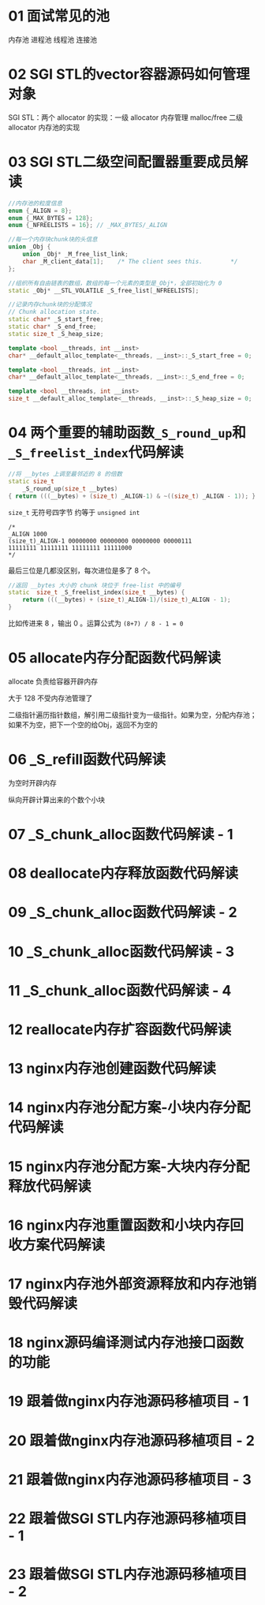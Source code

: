 # 01 面试常见的池

内存池 进程池 线程池 连接池

# 02 SGI STL的vector容器源码如何管理对象

SGI STL：两个 allocator 的实现：一级 allocator 内存管理 malloc/free 二级 allocator 内存池的实现

# 03 SGI STL二级空间配置器重要成员解读

```cpp
//内存池的粒度信息
enum {_ALIGN = 8};
enum {_MAX_BYTES = 128};
enum {_NFREELISTS = 16}; // _MAX_BYTES/_ALIGN
```

```cpp
//每一个内存块chunk块的头信息
union _Obj {
    union _Obj* _M_free_list_link;
    char _M_client_data[1];    /* The client sees this.        */
};
```

```cpp
//组织所有自由链表的数组，数组的每一个元素的类型是_Obj*，全部初始化为 0
static _Obj* __STL_VOLATILE _S_free_list[_NFREELISTS]; 
```

```cpp
//记录内存chunk块的分配情况
// Chunk allocation state.
static char* _S_start_free;
static char* _S_end_free;
static size_t _S_heap_size;

template <bool __threads, int __inst>
char* __default_alloc_template<__threads, __inst>::_S_start_free = 0;

template <bool __threads, int __inst>
char* __default_alloc_template<__threads, __inst>::_S_end_free = 0;

template <bool __threads, int __inst>
size_t __default_alloc_template<__threads, __inst>::_S_heap_size = 0;
```

# 04 两个重要的辅助函数`_S_round_up`和`_S_freelist_index`代码解读

```cpp
//将 __bytes 上调至最邻近的 8 的倍数
static size_t
    _S_round_up(size_t __bytes) 
{ return (((__bytes) + (size_t) _ALIGN-1) & ~((size_t) _ALIGN - 1)); }
```

`size_t` 无符号四字节 约等于 `unsigned int` 

```
/*
_ALIGN 1000
(size_t)_ALIGN-1 00000000 00000000 00000000 00000111
11111111 11111111 11111111 11111000
*/
```

最后三位是几都没区别，每次进位是多了 8 个。



```cpp
//返回 __bytes 大小的 chunk 块位于 free-list 中的编号
static  size_t _S_freelist_index(size_t __bytes) {
    return (((__bytes) + (size_t)_ALIGN-1)/(size_t)_ALIGN - 1);
}
```

比如传进来 8 ，输出 0 。运算公式为 `(8+7) / 8 - 1 = 0`



# 05 allocate内存分配函数代码解读

allocate 负责给容器开辟内存

大于 128 不受内存池管理了

二级指针遍历指针数组，解引用二级指针变为一级指针。如果为空，分配内存池；如果不为空，把下一个空的给Obj，返回不为空的



# 06 _S_refill函数代码解读

为空时开辟内存

纵向开辟计算出来的个数个小块





# 07 _S_chunk_alloc函数代码解读 - 1







# 08 deallocate内存释放函数代码解读







# 09 _S_chunk_alloc函数代码解读 - 2







# 10 _S_chunk_alloc函数代码解读 - 3







# 11 _S_chunk_alloc函数代码解读 - 4







# 12 reallocate内存扩容函数代码解读







# 13 nginx内存池创建函数代码解读







# 14 nginx内存池分配方案-小块内存分配代码解读







# 15 nginx内存池分配方案-大块内存分配释放代码解读







# 16 nginx内存池重置函数和小块内存回收方案代码解读







# 17 nginx内存池外部资源释放和内存池销毁代码解读





# 18 nginx源码编译测试内存池接口函数的功能







# 19 跟着做nginx内存池源码移植项目 - 1







# 20 跟着做nginx内存池源码移植项目 - 2






# 21 跟着做nginx内存池源码移植项目 - 3







# 22 跟着做SGI STL内存池源码移植项目 - 1







# 23 跟着做SGI STL内存池源码移植项目 - 2
